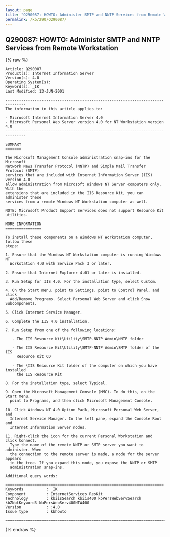 ```yaml
---
layout: page
title: "Q290087: HOWTO: Administer SMTP and NNTP Services from Remote Workstation"
permalink: /kb/290/Q290087/
---
```


## Q290087: HOWTO: Administer SMTP and NNTP Services from Remote Workstation

{% raw %}

	Article: Q290087
	Product(s): Internet Information Server
	Version(s): 4.0
	Operating System(s): 
	Keyword(s): _IK
	Last Modified: 13-JUN-2001
	
	-------------------------------------------------------------------------------
	The information in this article applies to:
	
	- Microsoft Internet Information Server 4.0 
	- Microsoft Personal Web Server version 4.0 for NT Workstation version 4.0 
	-------------------------------------------------------------------------------
	
	SUMMARY
	=======
	
	The Microsoft Management Console administration snap-ins for the Microsoft
	Network News Transfer Protocol (NNTP) and Simple Mail Transfer Protocol (SMTP)
	services that are included with Internet Information Server (IIS) version 4.0
	allow administration from Microsoft Windows NT Server computers only. With the
	extensions that are included in the IIS Resource Kit, you can administer these
	services from a remote Windows NT Workstation computer as well.
	
	NOTE: Microsoft Product Support Services does not support Resource Kit utilities.
	
	MORE INFORMATION
	================
	
	To install these components on a Windows NT Workstation computer, follow these
	steps:
	
	1. Ensure that the Windows NT Workstation computer is running Windows NT
	  Workstation 4.0 with Service Pack 3 or later.
	
	2. Ensure that Internet Explorer 4.01 or later is installed.
	
	3. Run Setup for IIS 4.0. For the installation type, select Custom.
	
	4. On the Start menu, point to Settings, point to Control Panel, and click
	  Add/Remove Programs. Select Personal Web Server and click Show Subcomponents.
	
	5. Click Internet Service Manager.
	
	6. Complete the IIS 4.0 installation.
	
	7. Run Setup from one of the following locations:
	
	   - The IIS Resource Kit\Utility\SMTP-NNTP Admin\NNTP folder
	
	   - The IIS Resource Kit\Utility\SMTP-NNTP Admin\SMTP folder of the IIS
	     Resource Kit CD
	
	   - The \IIS Resource Kit folder of the computer on which you have installed
	     the IIS Resource Kit
	
	8. For the installation type, select Typical.
	
	9. Open the Microsoft Management Console (MMC). To do this, on the Start menu,
	  point to Programs, and then click Microsoft Management Console.
	
	10. Click Windows NT 4.0 Option Pack, Microsoft Personal Web Server, and
	  Internet Service Manager. In the left pane, expand the Console Root and
	  Internet Information Server nodes.
	
	11. Right-click the icon for the current Personal Workstation and click Connect.
	  Type the name of the remote NNTP or SMTP server you want to administer. When
	  the connection to the remote server is made, a node for the server appears
	  in the tree. If you expand this node, you expose the NNTP or SMTP
	  administration snap-ins.
	
	Additional query words:
	
	======================================================================
	Keywords          : _IK 
	Component         : InternetServices ResKit
	Technology        : kbiisSearch kbiis400 kbPersWebServSearch kbZNotKeyword3 kbPersWebServ400NTW400
	Version           : :4.0
	Issue type        : kbhowto
	
	=============================================================================
	

{% endraw %}
